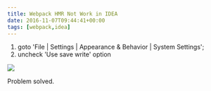 ```yaml
---
title: Webpack HMR Not Work in IDEA
date: 2016-11-07T09:44:41+00:00
tags: [webpack,idea]
---
```


1. goto 'File | Settings | Appearance & Behavior | System Settings';
2. uncheck 'Use save write' option

![](https://static.wxsm.space/blog/48595804-414e9980-e991-11e8-9582-113c7048e340.jpg)

Problem solved.
